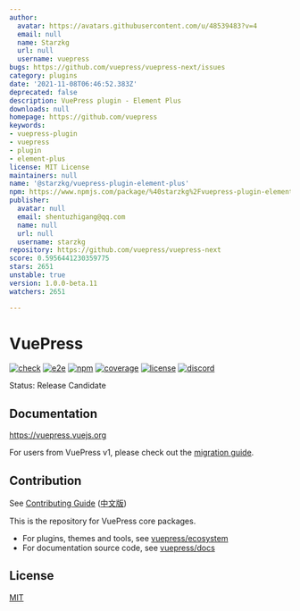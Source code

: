 ```yaml
---
author:
  avatar: https://avatars.githubusercontent.com/u/48539483?v=4
  email: null
  name: Starzkg
  url: null
  username: vuepress
bugs: https://github.com/vuepress/vuepress-next/issues
category: plugins
date: '2021-11-08T06:46:52.383Z'
deprecated: false
description: VuePress plugin - Element Plus
downloads: null
homepage: https://github.com/vuepress
keywords:
- vuepress-plugin
- vuepress
- plugin
- element-plus
license: MIT License
maintainers: null
name: '@starzkg/vuepress-plugin-element-plus'
npm: https://www.npmjs.com/package/%40starzkg%2Fvuepress-plugin-element-plus
publisher:
  avatar: null
  email: shentuzhigang@qq.com
  name: null
  url: null
  username: starzkg
repository: https://github.com/vuepress/vuepress-next
score: 0.5956441230359775
stars: 2651
unstable: true
version: 1.0.0-beta.11
watchers: 2651

---
```


# VuePress

[![check](https://github.com/vuepress/core/actions/workflows/check.yml/badge.svg?branch=main)](https://github.com/vuepress/core/actions/workflows/check.yml)
[![e2e](https://github.com/vuepress/core/actions/workflows/e2e.yml/badge.svg?branch=main)](https://github.com/vuepress/core/actions/workflows/e2e.yml)
[![npm](https://badgen.net/npm/v/vuepress/next)](https://www.npmjs.com/package/vuepress)
[![coverage](https://coveralls.io/repos/github/vuepress/core/badge.svg?branch=main)](https://coveralls.io/github/vuepress/core?branch=main)
[![license](https://badgen.net/github/license/vuepress/core)](https://github.com/vuepress/core/blob/main/LICENSE)
[![discord](https://badgen.net/discord/online-members/ptFjefy6H5?icon=discord&label=discord)](https://discord.gg/ptFjefy6H5)

Status: Release Candidate

## Documentation

https://vuepress.vuejs.org

For users from VuePress v1, please check out the [migration guide](https://vuepress.vuejs.org/guide/migration.html).

## Contribution

See [Contributing Guide](https://github.com/vuepress/core/blob/main/CONTRIBUTING.md) ([中文版](https://github.com/vuepress/core/blob/main/CONTRIBUTING_zh.md))

This is the repository for VuePress core packages.

- For plugins, themes and tools, see [vuepress/ecosystem](https://github.com/vuepress/ecosystem)
- For documentation source code, see [vuepress/docs](https://github.com/vuepress/docs)

## License

[MIT](https://github.com/vuepress/core/blob/main/LICENSE)

